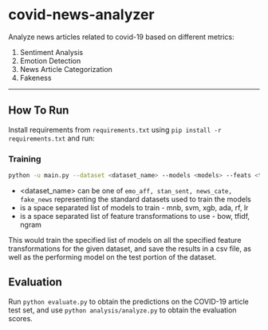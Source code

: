 # covid-news-analyzer
Analyze news articles related to covid-19 based on different metrics:

1. Sentiment Analysis
2. Emotion Detection
3. News Article Categorization
4. Fakeness

----
## How To Run

Install requirements from `requirements.txt` using `pip install -r requirements.txt` and run:

### Training
```bash
python -u main.py --dataset <dataset_name> --models <models> --feats <transformations> --save_path <model_path> --save_results
```

- <dataset_name> can be one of `emo_aff, stan_sent, news_cate, fake_news` representing the standard datasets used to train the models
- <models> is a space separated list of models to train - mnb, svm, xgb, ada, rf, lr
- <transformations> is a space separated list of feature transformations to use - bow, tfidf, ngram

This would train the specified list of models on all the specified feature transformations for the given dataset, and save the results in a csv file, as well as the performing model on the test portion of the dataset.

## Evaluation
Run `python evaluate.py` to obtain the predictions on the COVID-19 article test set, and use `python analysis/analyze.py` to obtain the evaluation scores.
